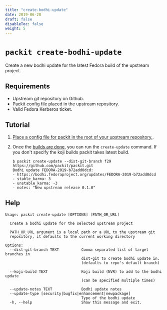 ```yaml
---
title: "create-bodhi-update"
date: 2019-06-28
draft: false
disableToc: false
weight: 5
---
```


# `packit create-bodhi-update`

Create a new bodhi update for the latest Fedora build of the upstream project.

## Requirements

* Upstream git repository on Github.
* Packit config file placed in the upstream repository.
* Valid Fedora Kerberos ticket.


## Tutorial

1. [Place a config file for packit in the root of your upstream repository.](/docs/configuration/).

2. Once the [builds are done](/docs/cli/build/), you can run the `create-update` command.
   If you don't specify the koji builds packit takes latest build.
   ```
   $ packit create-update --dist-git-branch f29 https://github.com/packit/packit.git
   Bodhi update FEDORA-2019-b72add0dcd:
   - https://bodhi.fedoraproject.org/updates/FEDORA-2019-b72add0dcd
   - stable_karma: 3
   - unstable_karma: -3
   - notes: "New upstream release 0.1.0"
   ```

## Help

    Usage: packit create-update [OPTIONS] [PATH_OR_URL]
    
      Create a bodhi update for the selected upstream project
    
      PATH_OR_URL argument is a local path or a URL to the upstream git
      repository, it defaults to the current working directory
    
    Options:
      --dist-git-branch TEXT          Comma separated list of target branches in
                                      dist-git to create bodhi update in.
                                      (defaults to repo's default branch)
    
      --koji-build TEXT               Koji build (NVR) to add to the bodhi update
                                      (can be specified multiple times)
    
      --update-notes TEXT             Bodhi update notes
      --update-type [security|bugfix|enhancement|newpackage]
                                      Type of the bodhi update
      -h, --help                      Show this message and exit.
